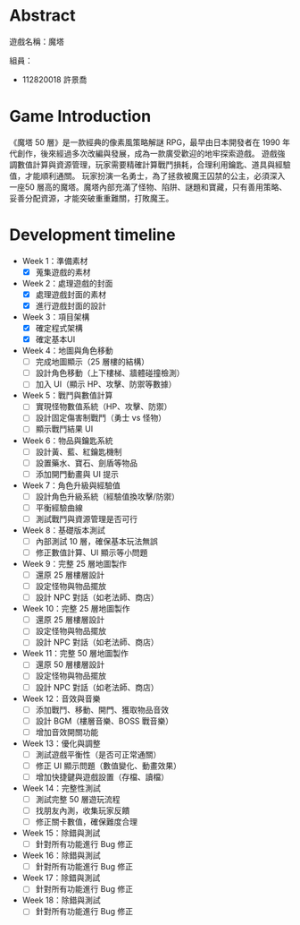 # Abstract

遊戲名稱：魔塔

組員：

- 112820018 許景喬

# Game Introduction

《魔塔 50 層》是一款經典的像素風策略解謎 RPG，最早由日本開發者在 1990 年代創作，後來經過多次改編與發展，成為一款廣受歡迎的地牢探索遊戲。
遊戲強調數值計算與資源管理，玩家需要精確計算戰鬥損耗，合理利用鑰匙、道具與經驗值，才能順利通關。
玩家扮演一名勇士，為了拯救被魔王囚禁的公主，必須深入一座50 層高的魔塔。魔塔內部充滿了怪物、陷阱、謎題和寶藏，只有善用策略、妥善分配資源，才能突破重重難關，打敗魔王。

# Development timeline

- Week 1：準備素材
  - [x] 蒐集遊戲的素材

- Week 2：處理遊戲的封面
  - [x] 處理遊戲封面的素材
  - [x] 進行遊戲封面的設計

- Week 3：項目架構
  - [x] 確定程式架構
  - [x] 確定基本UI

- Week 4：地圖與角色移動
  - [ ] 完成地圖顯示（25 層樓的結構）
  - [ ] 設計角色移動（上下樓梯、牆體碰撞檢測）
  - [ ] 加入 UI（顯示 HP、攻擊、防禦等數據）

- Week 5：戰鬥與數值計算
  - [ ] 實現怪物數值系統（HP、攻擊、防禦）
  - [ ] 設計固定傷害制戰鬥（勇士 vs 怪物）
  - [ ] 顯示戰鬥結果 UI

- Week 6：物品與鑰匙系統
  - [ ] 設計黃、藍、紅鑰匙機制
  - [ ] 設置藥水、寶石、劍盾等物品
  - [ ] 添加開門動畫與 UI 提示

- Week 7：角色升級與經驗值
  - [ ] 設計角色升級系統（經驗值換攻擊/防禦）
  - [ ] 平衡經驗曲線
  - [ ] 測試戰鬥與資源管理是否可行

- Week 8：基礎版本測試
  - [ ] 內部測試 10 層，確保基本玩法無誤
  - [ ] 修正數值計算、UI 顯示等小問題

- Week 9：完整 25 層地圖製作
  - [ ] 還原 25 層樓層設計
  - [ ] 設定怪物與物品擺放
  - [ ] 設計 NPC 對話（如老法師、商店）

- Week 10：完整 25 層地圖製作
  - [ ] 還原 25 層樓層設計
  - [ ] 設定怪物與物品擺放
  - [ ] 設計 NPC 對話（如老法師、商店）

- Week 11：完整 50 層地圖製作
  - [ ] 還原 50 層樓層設計
  - [ ] 設定怪物與物品擺放
  - [ ] 設計 NPC 對話（如老法師、商店）

- Week 12：音效與音樂
  - [ ] 添加戰鬥、移動、開門、獲取物品音效
  - [ ] 設計 BGM（樓層音樂、BOSS 戰音樂）
  - [ ] 增加音效開關功能

- Week 13：優化與調整
  - [ ] 測試遊戲平衡性（是否可正常通關）
  - [ ] 修正 UI 顯示問題（數值變化、動畫效果）
  - [ ] 增加快捷鍵與遊戲設置（存檔、讀檔）

- Week 14：完整性測試
  - [ ] 測試完整 50 層遊玩流程
  - [ ] 找朋友內測，收集玩家反饋
  - [ ] 修正關卡數值，確保難度合理

- Week 15：除錯與測試
  - [ ] 針對所有功能進行 Bug 修正

- Week 16：除錯與測試
  - [ ] 針對所有功能進行 Bug 修正

- Week 17：除錯與測試
  - [ ] 針對所有功能進行 Bug 修正

- Week 18：除錯與測試
  - [ ] 針對所有功能進行 Bug 修正
